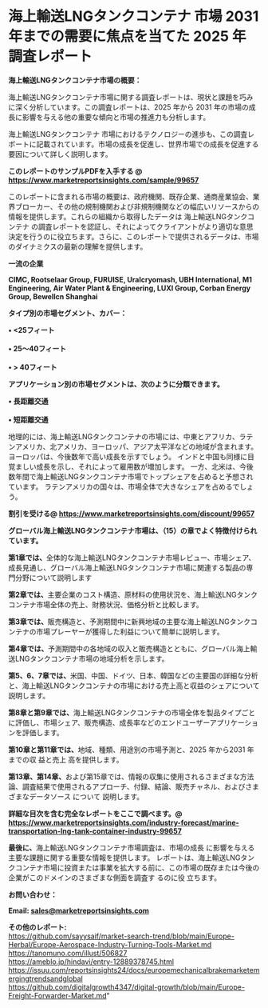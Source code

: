 # 海上輸送LNGタンクコンテナ 市場 2031 年までの需要に焦点を当てた 2025 年調査レポート

<strong><b>海上輸送LNGタンクコンテナ市場の概要：</b></strong>

海上輸送LNGタンクコンテナ市場に関する調査レポートは、現状と課題を巧みに深く分析しています。この調査レポートは、2025 年から 2031 年の市場の成長に影響を与える他の重要な傾向と市場の推進力も分析します。

海上輸送LNGタンクコンテナ 市場におけるテクノロジーの進歩も、この調査レポートに記載されています。市場の成長を促進し、世界市場での成長を促進する要因について詳しく説明します。

<strong>このレポートのサンプルPDFを入手する @ <a href=https://www.marketreportsinsights.com/sample/99657>https://www.marketreportsinsights.com/sample/99657</a></strong>

このレポートに含まれる市場の概要は、政府機関、既存企業、通商産業協会、業界ブローカー、その他の規制機関および非規制機関などの幅広いリソースからの情報を提供します。これらの組織から取得したデータは 海上輸送LNGタンクコンテナ の調査レポートを認証し、それによってクライアントがより適切な意思決定を行うのに役立ちます。さらに、このレポートで提供されるデータは、市場のダイナミクスの最新の理解を提供します。

<strong>一流の企業</strong>

<strong><b>CIMC, Rootselaar Group, FURUISE, Uralcryomash, UBH International, M1 Engineering, Air Water Plant & Engineering, LUXI Group, Corban Energy Group, Bewellcn Shanghai</b></strong>

<strong><b>タイプ別の市場セグメント、カバー：</b></strong>

<strong>• <25フィート<br><br>•  25〜40フィート<br><br>•  > 40フィート</strong>

<strong><b>アプリケーション別の市場セグメントは、次のように分類できます。</b></strong>

<strong>• 長距離交通<br><br>• 短距離交通</strong>

 地理的には、海上輸送LNGタンクコンテナの市場には、中東とアフリカ、ラテンアメリカ、北アメリカ、ヨーロッパ、アジア太平洋などの地域が含まれます。 ヨーロッパは、今後数年で高い成長を示すでしょう。 インドと中国も同様に目覚ましい成長を示し、それによって雇用数が増加します。 一方、北米は、今後数年間で海上輸送LNGタンクコンテナ市場でトップシェアを占めると予想されています。 ラテンアメリカの国々は、市場全体で大きなシェアを占めるでしょう。

<strong>割引を受ける@ <a href=https://www.marketreportsinsights.com/discount/99657>https://www.marketreportsinsights.com/discount/99657</a></strong>

<strong><b>グローバル海上輸送LNGタンクコンテナ市場は、（15）の章でよく特徴付けられています。</b></strong>

<strong><b>第</b></strong><strong><b>1章では、</b></strong>全体的な海上輸送LNGタンクコンテナ市場レビュー、市場シェア、成長見通し、グローバル海上輸送LNGタンクコンテナ市場に関連する製品の専門分野について説明します

<strong><b>第2章では、</b></strong>主要企業のコスト構造、原材料の使用状況を、海上輸送LNGタンクコンテナ市場全体の売上、財務状況、価格分析と比較します。

<strong><b>第3章では、</b></strong>販売構造と、予測期間中に新興地域の主要な海上輸送LNGタンクコンテナの市場プレーヤーが獲得した利益について簡単に説明します。

<strong><b>第4章では、</b></strong>予測期間中の各地域の収入と販売構造とともに、グローバル海上輸送LNGタンクコンテナ市場の地域分析を示します。

<strong><b>第5、6、7章では、</b></strong>米国、中国、ドイツ、日本、韓国などの主要国の詳細な分析と、海上輸送LNGタンクコンテナの市場における売上高と収益のシェアについて説明します。

<strong><b>第8章と第9章では、</b></strong>海上輸送LNGタンクコンテナの市場全体を製品タイプごとに評価し、市場シェア、販売構造、成長率などのエンドユーザーアプリケーションを評価します。

<strong><b>第10章と第11章では、</b></strong>地域、種類、用途別の市場予測と、2025 年から2031 年までの収 益と売上 高を提供します。

<strong><b>第13章、第14章、</b></strong>および第15章では、情報の収集に使用されるさまざまな方法論、調査結果で使用されるアプローチ、付録、結論、販売チャネル、およびさまざまなデータソース について 説明します。

<strong>詳細な目次を含む完全なレポートをここで調べます。@ <a href=https://www.marketreportsinsights.com/industry-forecast/marine-transportation-lng-tank-container-industry-99657>https://www.marketreportsinsights.com/industry-forecast/marine-transportation-lng-tank-container-industry-99657</a></strong>

<strong><b>最後に、</b></strong>海上輸送LNGタンクコンテナ市場調査は、市場の成長 に影響を</a>与える主要な課題に関する重要な情報を提供します。 レポートは、海上輸送LNGタンクコンテナ市場に投資または事業を拡大する前に、この市場の既存または今後の企業がこのドメインのさまざまな側面を調査す るのに役 立ちます。

<strong><b>お問い合わせ：</b></strong>

<strong>Email: </strong><a href=mailto:sales@marketreportsinsights.com><strong>sales@marketreportsinsights.com</strong></a>

<strong>その他のレポート:</strong>
<br>
<a href=https://github.com/sayysaif/market-search-trend/blob/main/Europe-Herbal/Europe-Aerospace-Industry-Turning-Tools-Market.md>https://github.com/sayysaif/market-search-trend/blob/main/Europe-Herbal/Europe-Aerospace-Industry-Turning-Tools-Market.md</a>
<br>
<a href=https://tanomuno.com/illust/506827>https://tanomuno.com/illust/506827</a>
<br>
<a href=https://ameblo.jp/hindavi/entry-12889378745.html>https://ameblo.jp/hindavi/entry-12889378745.html</a>
<br>
<a href=https://issuu.com/reportsinsights24/docs/europemechanicalbrakemarketemergingtrendsandglobal>https://issuu.com/reportsinsights24/docs/europemechanicalbrakemarketemergingtrendsandglobal</a>
<br>
<a href=https://github.com/digitalgrowth4347/digital-growth/blob/main/Europe-Freight-Forwarder-Market.md>https://github.com/digitalgrowth4347/digital-growth/blob/main/Europe-Freight-Forwarder-Market.md</a>"
